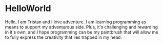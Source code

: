 # HelloWorld

 Hello, I am Tristan and I love adventure. I am learning programming as means to support my adventurous side. Plus, it's challenging and rewarding in it's own, and I hope programming can be my paintbrush that will allow me to fully express the creativity that lies trapped in my head.
